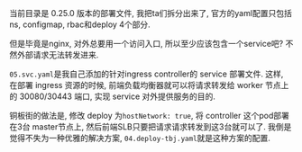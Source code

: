 当前目录是 0.25.0 版本的部署文件, 我把ta们拆分出来了, 官方的yaml配置只包括ns, configmap, rbac和deploy 4个部分.

但是毕竟是nginx, 对外总要用一个访问入口, 所以至少应该包含一个service吧? 不然外部请求无法转发进来.

`05.svc.yaml`是我自己添加的针对ingress controller的 service 部署文件. 这样, 在部署 ingress 资源的时候, 前端负载均衡器就可以将请求转发给 worker 节点上的 30080/30443 端口, 实现 service 对外提供服务的目的.

铜板街的做法是, 修改 deploy 为`hostNetwork: true`, 将 controller 这个pod部署在3台 master节点上, 然后前端SLB只要把请求请求转发到这3台就可以了. 我倒是觉得不失为一种优雅的解决方案, `04.deploy-tbj.yaml`就是这种方案的配置.
